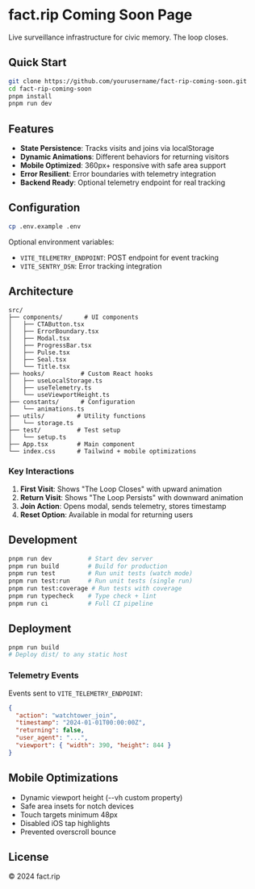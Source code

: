# fact.rip Coming Soon Page

Live surveillance infrastructure for civic memory. The loop closes.

## Quick Start

```bash
git clone https://github.com/yourusername/fact-rip-coming-soon.git
cd fact-rip-coming-soon
pnpm install
pnpm run dev
```

## Features

- **State Persistence**: Tracks visits and joins via localStorage
- **Dynamic Animations**: Different behaviors for returning visitors  
- **Mobile Optimized**: 360px+ responsive with safe area support
- **Error Resilient**: Error boundaries with telemetry integration
- **Backend Ready**: Optional telemetry endpoint for real tracking

## Configuration

```bash
cp .env.example .env
```

Optional environment variables:
- `VITE_TELEMETRY_ENDPOINT`: POST endpoint for event tracking
- `VITE_SENTRY_DSN`: Error tracking integration

## Architecture

```
src/
├── components/      # UI components
│   ├── CTAButton.tsx
│   ├── ErrorBoundary.tsx
│   ├── Modal.tsx
│   ├── ProgressBar.tsx
│   ├── Pulse.tsx
│   ├── Seal.tsx
│   └── Title.tsx
├── hooks/          # Custom React hooks
│   ├── useLocalStorage.ts
│   ├── useTelemetry.ts
│   └── useViewportHeight.ts
├── constants/      # Configuration
│   └── animations.ts
├── utils/         # Utility functions
│   └── storage.ts
├── test/          # Test setup
│   └── setup.ts
├── App.tsx        # Main component
└── index.css      # Tailwind + mobile optimizations
```

### Key Interactions

1. **First Visit**: Shows "The Loop Closes" with upward animation
2. **Return Visit**: Shows "The Loop Persists" with downward animation
3. **Join Action**: Opens modal, sends telemetry, stores timestamp
4. **Reset Option**: Available in modal for returning users

## Development

```bash
pnpm run dev          # Start dev server
pnpm run build        # Build for production
pnpm run test         # Run unit tests (watch mode)
pnpm run test:run     # Run unit tests (single run)
pnpm run test:coverage # Run tests with coverage
pnpm run typecheck    # Type check + lint
pnpm run ci           # Full CI pipeline
```

## Deployment

```bash
pnpm run build
# Deploy dist/ to any static host
```

### Telemetry Events

Events sent to `VITE_TELEMETRY_ENDPOINT`:

```json
{
  "action": "watchtower_join",
  "timestamp": "2024-01-01T00:00:00Z",
  "returning": false,
  "user_agent": "...",
  "viewport": { "width": 390, "height": 844 }
}
```

## Mobile Optimizations

- Dynamic viewport height (--vh custom property)
- Safe area insets for notch devices
- Touch targets minimum 48px
- Disabled iOS tap highlights
- Prevented overscroll bounce

## License

© 2024 fact.rip
